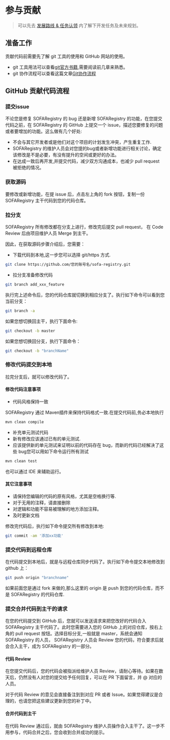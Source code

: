# 参与贡献

> 可以先去 [发展路线 & 任务认领](./RoadMap) 内了解下开发任务及未来规划。

## 准备工作

贡献代码前需要先了解 git 工具的使用和 GitHub 网站的使用。

* git 工具用法可以查看[git官方书籍](http://git-scm.com/book/zh/v1),需要阅读前几章来熟悉。
* git 协作流程可以查看这篇文章[Git协作流程](http://www.ruanyifeng.com/blog/2015/12/git-workflow.html)

## GitHub 贡献代码流程

### 提交issue
不论您是修复 SOFARegistry 的 bug 还是新增 SOFARegistry 的功能，在您提交代码之前，在 SOFARegistry 的 GitHub 上提交一个 issue，描述您要修复的问题或者要增加的功能。这么做有几个好处:

* 不会与其它开发者或是他们对这个项目的计划发生冲突，产生重复工作.
* SOFARegistry 的维护人员会对您提的bug或者新增功能进行相关讨论，确定该修改是不是必要，有没有提升的空间或更好的办法。
* 在达成一致后再开发,并提交代码，减少双方沟通成本，也减少 pull request 被拒绝的情况。

### 获取源码
要修改或新增功能，在提 issue 后，点击左上角的 fork 按钮，复制一份 SOFARegistry 主干代码到您的代码仓库。

### 拉分支
SOFARegistry 所有修改都在分支上进行，修改完后提交 pull request， 在 Code Review 后由项目维护人员 Merge 到主干。

因此，在获取源码步骤介绍后，您需要：

* 下载代码到本地,这一步您可以选择 git/https 方式.

```bash
git clone https://github.com/您的账号名/sofa-registry.git
```

* 拉分支准备修改代码

```bash
git branch add_xxx_feature
```

执行完上述命令后，您的代码仓库就切换到相应分支了。执行如下命令可以看到您当前分支：

```bash
git branch -a
```
如果您想切换回主干，执行下面命令:

```bash
git checkout -b master
```

如果您想切换回分支，执行下面命令：

```bash
git checkout -b "branchName"
```

### 修改代码提交到本地
拉完分支后，就可以修改代码了。

#### 修改代码注意事项
* 代码风格保持一致

SOFARegistry 通过 Maven插件来保持代码格式一致.在提交代码前,务必本地执行

```bash
mvn clean compile
```

* 补充单元测试代码
* 新有修改应该通过已有的单元测试.
* 应该提供新的单元测试来证明以前的代码存在 bug，而新的代码已经解决了这些 bug您可以用如下命令运行所有测试

```bash
mvn clean test
```
也可以通过 IDE 来辅助运行。

#### 其它注意事项
* 请保持您编辑的代码的原有风格，尤其是空格换行等.
* 对于无用的注释，请直接删除
* 对逻辑和功能不容易被理解的地方添加注释。
* 及时更新文档

修改完代码后，执行如下命令提交所有修改到本地:

```bash
git commit -am '添加xx功能'
```

### 提交代码到远程仓库
在代码提交到本地后，就是与远程仓库同步代码了。执行如下命令提交本地修改到 github 上：

```bash
git push origin "branchname"
```

如果前面您是通过 fork 来做的,那么这里的 origin 是 push 到您的代码仓库，而不是 SOFARegistry 的代码仓库.

### 提交合并代码到主干的请求
在您的代码提交到 GitHub 后，您就可以发送请求来把您改好的代码合入 SOFARegistry 主干代码了。此时您需要进入您的 GitHub 上的对应仓库，按右上角的 pull request 按钮。选择目标分支,一般就是 master，系统会通知 SOFARegistry 的人员， SOFARegistry 人员会 Review 您的代码，符合要求后就会合入主干，成为 SOFARegistry 的一部分。

#### 代码 Review
在您提交代码后，您的代码会被指派给维护人员 Review，请耐心等待。如果在数天后，仍然没有人对您的提交给予任何回复，可以在 PR 下面留言，并 @ 对应的人员。

对于代码 Review 的意见会直接备注到到对应 PR 或者 Issue。如果觉得建议是合理的，也请您把这些建议更新到您的补丁中。

#### 合并代码到主干
在代码 Review 通过后，就由 SOFARegistry 维护人员操作合入主干了。这一步不用参与，代码合并之后，您会收到合并成功的提示。